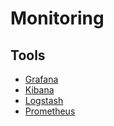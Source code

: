 Monitoring
==========

Tools
-----

* [Grafana][]
* [Kibana][]
* [Logstash][]
* [Prometheus][]

[Grafana]: http://grafana.org/
[Kibana]: https://www.elastic.co/products/kibana
[Logstash]: https://www.elastic.co/products/logstash
[Prometheus]: https://prometheus.io/
